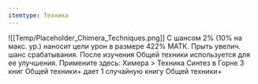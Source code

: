 ```yaml
---
itemtype: Техника
---
```

![[Temp/Placeholder_Chimera_Techniques.png]]
С шансом 2% (10% на макс. ур.) наносит цели урон в размере 422% МАТК. Прыть увелич. шанс срабатывания. После изучения Общей техники используется для ее улучшения. Примените здесь: Химера > Техника Синтез в Горне 3 книг Общей техники+ дает 1 случайную книгу Общей техники+
